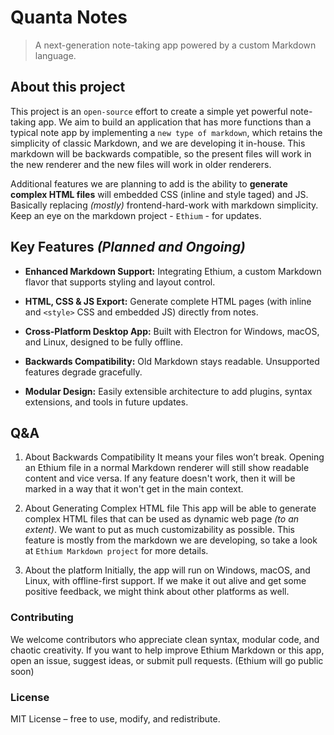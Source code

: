 # Quanta Notes
> A next-generation note-taking app powered by a custom Markdown language.



## About this project 
This project is an `open-source` effort to create a simple yet powerful note-taking app. We aim to build an application that has more functions than a typical note app by implementing a `new type of markdown`, which retains the simplicity of classic Markdown, and we are developing it in-house. This markdown will be backwards compatible, so the present files will work in the new renderer and the new files will work in older renderers. 

Additional features we are planning to add is the ability to **generate complex HTML files** will embedded CSS (inline and style taged) and JS. Basically replacing *(mostly)* frontend-hard-work with markdown simplicity. Keep an eye on the markdown project - `Ethium` - for updates. 

## Key Features *(Planned and Ongoing)*

- **Enhanced Markdown Support:** Integrating Ethium, a custom Markdown flavor that supports styling and layout control.

- **HTML, CSS & JS Export:** Generate complete HTML pages (with inline and `<style>` CSS and embedded JS) directly from notes.

- **Cross-Platform Desktop App:** Built with Electron for Windows, macOS, and Linux, designed to be fully offline.

- **Backwards Compatibility:** Old Markdown stays readable. Unsupported features degrade gracefully.

- **Modular Design:** Easily extensible architecture to add plugins, syntax extensions, and tools in future updates.



## Q&A

1. About Backwards Compatibility
It means your files won’t break. Opening an Ethium file in a normal Markdown renderer will still show readable content and vice versa. If any feature doesn't work, then it will be marked in a way that it won't get in the main context. 

2. About Generating Complex HTML file
This app will be able to generate complex HTML files that can be used as dynamic web page *(to an extent)*. We want to put as much customizability as possible. This feature is mostly from the markdown we are developing, so take a look at `Ethium Markdown project` for more details. 

3. About the platform 
Initially, the app will run on Windows, macOS, and Linux, with offline-first support. If we make it out alive and get some positive feedback, we might think about other platforms as well. 

### Contributing

We welcome contributors who appreciate clean syntax, modular code, and chaotic creativity.
If you want to help improve Ethium Markdown or this app, open an issue, suggest ideas, or submit pull requests. (Ethium will go public soon)


### License

MIT License – free to use, modify, and redistribute.

